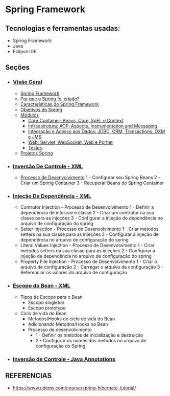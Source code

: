 # Spring Framework
## Tecnologias e ferramentas usadas:
- Spring Framework
- Java
- Eclipse IDE

## Seções
- ### [Visão Geral](1-visao-geral/README.md)
    - [Spring Framework](1-visao-geral/README.md#spring-framework)
    - [Por que o Spring foi criado?](1-visao-geral/README.md)
    - [Características do Spring Framework](1-visao-geral/README.md#caracter%C3%ADsticas-do-spring-framework)
    - [Objetivos do Spring](1-visao-geral/README.md#objetivos-do-spring)
    - [Módulos](1-visao-geral/README.md#m%C3%B3dulos)
        - [Core Container: Beans, Core, SpEL e Context](1-visao-geral/README.md#core-container-beans-core-spel-e-context)
        - [Infraestrutura: AOP, Aspects, Instrumentation and Messaging](1-visao-geral/README.md#infraestrutura-aop-aspects-instrumentation-and-messaging)
        - [Integração e Acesso aos Dados: JDBC, ORM, Transactions, OXM e JMS](1-visao-geral/README.md#integra%C3%A7%C3%A3o-e-acesso-aos-dados-jdbc-orm-transactions-oxm-e-jms)
        - [Web: Servlet, WebSocket, Web e Portlet](1-visao-geral/README.md#web-servlet-websocket-web-e-portlet)
        - [Testes](1-visao-geral/README.md#testes)
    - [Projetos Spring](1-visao-geral/README.md#projetos-spring)

- ### [Inversão De Controle - XML](2-inversao-de-controle/README.md)
    - [Processo de Desenvolvimento](2-inversao-de-controle/README.md#processo-de-desenvolvimento-no-spring)
        1 - Configurar seu Spring Beans
        2 - Criar um Spring Container
        3 - Recuperar Beans do Spring Container

- ### [Injeção De Dependência - XML](3-injecao-de-dependencia/README.md)
    - Contrutor Injection - Processo de Desenvolvimento
        1 - Definir a dependência de interace e classe
        2 - Criar um contrutor na sua classe para as injeções
        3 - Configurar a injeção de dependência no arquivo de configuração do spring
    - Setter Injection - Processo de Desenvolvimento
        1 - Criar metodos setters na sua classe para as injeções
        2 - Configurar a injeção de dependência no arquivo de configuração do spring
    - Literal Values Injection - Processo de Desenvolvimento
        1 - Criar metodos setters na sua classe para as injeções
        2 - Configurar a injeção de dependência no arquivo de configuração do spring
    - Property File Injection - Processo de Desenvolvimento
        1 - Criar o arquivo de configuração
        2 - Carregar o arquivo de configuração
        3 - Referenciar os valores do arquivo de configuração

- ### [Escopo do Bean - XML](4-escopo-do-bean/README.md)
    - Tipos de Escopo para o Bean
        - Escopo singleton
        - Escopo prototype
    - Ciclo de vida do Bean
        - Metodos/Hooks do ciclo de vida do Bean
        - Adicionando Metodos/Hooks no Bean
        - Processo de desenvolvimento
            - 1 - Definir os metodos de inicialização e destruição
            - 2 - Configurar os nomes dos metodos no arquivo de configuração do Spring
- ### [Inversão de Controle - Java Annotations](5-inversao-de-controle/README.md)

## REFERENCIAS
- https://www.udemy.com/course/spring-hibernate-tutorial/

<!-- copy content>

<details>
<summary>Visão Geral</summary>
</details>

<-->